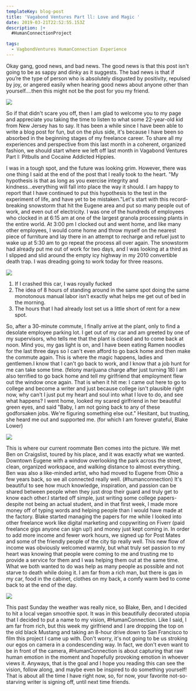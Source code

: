 ```yaml
---
templateKey: blog-post
title: 'Vagabond Ventures Part ll: Love and Magic '
date: 2019-03-21T22:52:55.153Z
description: |+
  #HumanConnectionProject 

tags:
  - VagbondVentures HumanConnection Experience
---
```

Okay gang, good news, and bad news. The good news is that this post isn't going to be as sappy and dinky as it suggests. The bad news is that if you’re the type of person who is absolutely disgusted by positivity, repulsed by joy, or angered easily when hearing good news about anyone other than yourself....then this might not be the post for you my friend.

![](/img/nature-love.jpg)

So if that didn't scare you off, then I am glad to welcome you to my page and appreciate you taking the time to listen to what some 22-year-old kid from New Jersey has to say. It has been a while since I have been able to write a blog post for fun, but on the plus side, it's because I have been so absorbed in the beginning stages of my freelance career. To share all my experiences and perspective from this last month in a coherent, organized fashion, we should start where we left off last month in Vagabond Ventures Part I: Pitbulls and Cocaine Addicted Hippies.

I was in a tough spot, and the future was looking grim. However, there was one thing I said at the end of the post that I really took to the heart. "My hypothesis is that as long as you exercise integrity and kindness...everything will fall into place the way it should. I am happy to report that I have continued to put this hypothesis to the test in the experiment of life, and have yet to be mistaken."Let's start with this record-breaking snowstorm that hit the Eugene area and put so many people out of work, and even out of electricity. I was one of the hundreds of employees who clocked in at 6:15 am at one of the largest granola processing plants in the entire world. At 3:00 pm I clocked out and went home, and like many other employees, I would come home and throw myself on the nearest piece of furniture and lay there in an attempt to recharge and refuel just to wake up at 5:30 am to go repeat the process all over again. The snowstorm had already put me out of work for two days, and I was looking at a third as I slipped and slid around the empty icy highway in my 2010 convertible death trap. I was dreading going to work today for three reasons.

![](/img/img-7223.jpg)

1. If I crashed this car, I was royally fucked 
2. The idea of 8 hours of standing around in the same spot doing the same monotonous manual labor isn’t exactly what helps me get out of bed in the morning.
3. The hours that I had already lost set us a little short of rent for a new spot. 

So, after a 30-minute commute, I finally arrive at the plant, only to find a desolate employee parking lot. I get out of my car and am greeted by one of my supervisors, who tells me that the plant is closed and to come back at noon. Mind you, my gas light is on, and I have been eating Ramen noodles for the last three days so I can't even afford to go back home and then make the commute again. This is where the magic happens, ladies and gentlemen.I know that I can't go back to work, and I know that a job hunt for me can take some time. (felony marijuana charge after just turning 18) I am also terrified to go back home and tell my girlfriend that employment flew out the window once again. That is when it hit me: I came out here to go to college and become a writer and just because college isn't plausible right now, why can't I just put my heart and soul into what I love to do, and see what happens? I went home, looked my scared girlfriend in her beautiful green eyes, and said "Baby, I am not going back to any of these godforsaken jobs. We're figuring something else out." Hesitant, but trusting, she heard me out and supported me. (for which I am forever grateful, Blake Lower)

![](/img/img-7162.jpg)

This is where our current roommate Ben comes into the picture. We met Ben on Craigslist, toured by his place, and it was exactly what we wanted. Downtown Eugene with a window overlooking the park across the street, clean, organized workspace, and walking distance to almost everything. Ben was also a like-minded artist, who had moved to Eugene from Ohio a few years back, so we all connected really well. (#humanconnection) It's beautiful to see how much knowledge, inspiration, and passion can be shared between people when they just drop their guard and truly get to know each other.I started off simple, just writing some college papers- despite not being an actual student, and in that first week, I made more money off of typing words and helping people than I would have made at the factory. Blake started managing the papers for me while I looked into other freelance work like digital marketing and copywriting on Fiverr (paid freelance gigs anyone can sign up!) and money just kept coming in. In order to add more income and fewer work hours, we signed up for Post Mates and some of the friendly people of the city tip really well. This new flow of income was obviously welcomed warmly, but what truly set passion to my heart was knowing that people were coming to me and trusting me to provide a service for them and I was helping them out at the same time. What we both wanted to do was help as many people as possible and not starve to death while doing it. I am far from a rich man, but there is gas in my car, food in the cabinet, clothes on my back, a comfy warm bed to come back to at the end of the day.

![](/img/img-7222.jpg)

This past Sunday the weather was really nice, so Blake, Ben, and I decided to hit a local vegan smoothie spot. It was in this beautifully decorated utopia that I decided to put a name to my vision, #HumanConnection. Like I said, I am far from rich, but this week my girlfriend and I are dropping the top on the old black Mustang and taking an 8-hour drive down to San Francisco to film this project I came up with. Don't worry, it's not going to be us stroking our egos on camera in a condescending way. In fact, we don't even want to be in front of the camera, #HumanConnection is about capturing that raw human emotion in the moment and hopefully provoking emotion in whoever views it. Anyways, that is the goal and I hope you reading this can see the vision, follow along, and maybe even be inspired to do something yourself! That is about all the time I have right now, so, for now, your favorite not-so-starving writer is signing off, until next time friends.
